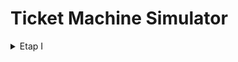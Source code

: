 # Ticket Machine Simulator
<details>
<summary>Etap I</summary>
<ul style="font-size:larger;">

<li>
    <span style="font-size:22px;">Wstępny opis działania programu</span><br>
    Symulator automatu biletowego jest aplikacją zaprojektowaną do naśladowania funkcjonalności rzeczywistego automatu 
    biletowego. Symulator oferuje szereg funkcji, odzwierciedlających te dostepne w fizycznych automatach biletowych:
    <ul>
        <li>
        wybór rodzaju biletu
        </li>
        <li>
        wybór sterfy biletowej
        </li>
        <li>
        określenie liczby biletów
        </li>
        <li>
        wybór metody płatności
        </li>
        <li>
        generowanie i drukowanie biletu
        </li>
    </ul>

</li>

<li>
    <span style="font-size:22px;">Analiza MoSCoW</span>
    <ul>
        <li>
            Must:<br> funkcjonalnośći w obrębie zarządzania biletami, responsywność interefejsu użytkownika
        </li>
        <li>
            Should:<br> dostępność kilku wersji językowych apliakcji, możliwośc dostosowania motywu interfejsu użytkownika 
        </li>
        <li>
            Could:<br> interaktywna instrukcja obsługi biletomatu
        </li>
        <li>
            Wont:<br> możliwość zakupu biletu miesięcznego 
        </li>
    </ul>
</li>

<li>
    <span style="font-size:22px;">Diagram przypadków użycia.</span>
</li>

<li>
    <span style="font-size:22px;"> Wymagania funkcjonalne i niefunkcjonalne</span>
    </br><span> 
        Wymagania funkcjonalne 
    </span>
<ul>
<li>Dodawanie biletów do koszyka:</br>
Użytkownik może dodawać nowe bilety do koszyka</li>
<li>Edytowanie ilości biletów w koszyku:</br>
Użytkownik może edytować bilety w swoim koszyku</li>
<li>Usuwanie biletów z koszyka:</br>
Użytkownik może usuwać bilety z koszyka</li>
<li>Przeglądanie dostępnych typów biletu (czasowy, typ ulgi):</br>
Użytkownik może wybierać pożądany typ biletu oraz rodzaj ulgi</li>
<li>Wybór metody płatności:</br>
Użytkownik może wybrać którą z metod płatności chce użyć, aby opłacić należną sumę</li>

</ul>
<br><span>Wymagania niefunkcjonalne</span>
<ul>

<li>Wydajność:</br>
Aplikacja powinna działać płynnie nawet przy dużej ilości biletów.</li>
<li>Interfejs użytkownika:</br>
Interfejs powinien być intuicyjny, łatwy w nawigacji i estetyczny.</li>
<li>Elastyczna płatność:</br>
Biletomat powinien obsługiwać różne metody płatności, takie jak karta płatnicza, karta zbliżeniowa, gotówka, płatności zbliżeniowe.</li>
<li>Responsywność:</br>
Aplikacja powinna reagować bez opóźnień na interakcje użytkownika</li>

</ul>
</li>

<li>
    <span style="font-size:22px;">
    Wybranie systemu kontroli wersji oraz platformy hosting dla niej, utworzenie repozytorium
    </span>
    <span>
        Jako system kontroli wersji wybrano Git, platformą hostingową jest GitHub.
        Projekt został zainicjalizowany na platformie.
    </span>
    <img src="ReadmeAssets/EtapI/github-repo.png" alt="Inicjalizacja repozytorium" title="Inicjalizacja repozytorium"/>
</li>

<li>
    <span style="font-size:22px;">
    Raport ze stosowania metodologii programowania zwinnego.
    </span> <br>
    <span>
    W trakcie realizacji projektu zadania będą realizowane w sprintach. W Jira utworzony został zespół, 
    wydzielone zadania i przydzielone dla każdego członka zespołu.
    </span>
<img src="ReadmeAssets/EtapI/img_5.png" alt="Screenshot tablicy Jira" title="Screenshot tablicy Jira">
    
</li>
</ul>

</details>